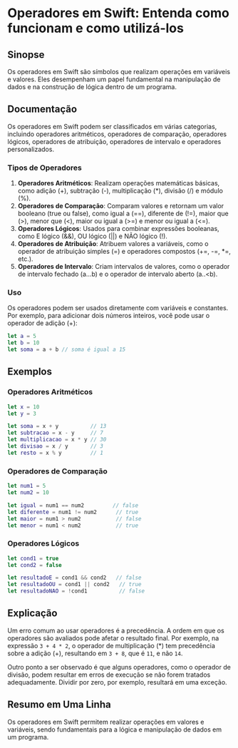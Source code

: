 <!--
Meta Description: # Operadores em Swift: Entenda como funcionam e como utilizá-los ## Sinopse Os operadores em Swift são símbolos que realizam operações em variáveis e ...
Meta Keywords: operadores, let, swift, como, que
-->

# Operadores em Swift: Entenda como funcionam e como utilizá-los

## Sinopse
Os operadores em Swift são símbolos que realizam operações em variáveis e valores. Eles desempenham um papel fundamental na manipulação de dados e na construção de lógica dentro de um programa.

## Documentação
Os operadores em Swift podem ser classificados em várias categorias, incluindo operadores aritméticos, operadores de comparação, operadores lógicos, operadores de atribuição, operadores de intervalo e operadores personalizados.

### Tipos de Operadores
1. **Operadores Aritméticos**: Realizam operações matemáticas básicas, como adição (+), subtração (-), multiplicação (*), divisão (/) e módulo (%).
2. **Operadores de Comparação**: Comparam valores e retornam um valor booleano (true ou false), como igual a (==), diferente de (!=), maior que (>), menor que (<), maior ou igual a (>=) e menor ou igual a (<=).
3. **Operadores Lógicos**: Usados para combinar expressões booleanas, como E lógico (&&), OU lógico (||) e NÃO lógico (!).
4. **Operadores de Atribuição**: Atribuem valores a variáveis, como o operador de atribuição simples (=) e operadores compostos (+=, -=, *=, etc.).
5. **Operadores de Intervalo**: Criam intervalos de valores, como o operador de intervalo fechado (a...b) e o operador de intervalo aberto (a..<b).

### Uso
Os operadores podem ser usados diretamente com variáveis e constantes. Por exemplo, para adicionar dois números inteiros, você pode usar o operador de adição (+):

```swift
let a = 5
let b = 10
let soma = a + b // soma é igual a 15
```

## Exemplos
### Operadores Aritméticos
```swift
let x = 10
let y = 3

let soma = x + y          // 13
let subtracao = x - y     // 7
let multiplicacao = x * y // 30
let divisao = x / y       // 3
let resto = x % y         // 1
```

### Operadores de Comparação
```swift
let num1 = 5
let num2 = 10

let igual = num1 == num2         // false
let diferente = num1 != num2      // true
let maior = num1 > num2           // false
let menor = num1 < num2           // true
```

### Operadores Lógicos
```swift
let cond1 = true
let cond2 = false

let resultadoE = cond1 && cond2   // false
let resultadoOU = cond1 || cond2   // true
let resultadoNAO = !cond1          // false
```

## Explicação
Um erro comum ao usar operadores é a precedência. A ordem em que os operadores são avaliados pode afetar o resultado final. Por exemplo, na expressão `3 + 4 * 2`, o operador de multiplicação (*) tem precedência sobre a adição (+), resultando em `3 + 8`, que é `11`, e não `14`.

Outro ponto a ser observado é que alguns operadores, como o operador de divisão, podem resultar em erros de execução se não forem tratados adequadamente. Dividir por zero, por exemplo, resultará em uma exceção.

## Resumo em Uma Linha
Os operadores em Swift permitem realizar operações em valores e variáveis, sendo fundamentais para a lógica e manipulação de dados em um programa.